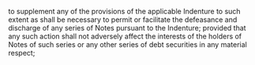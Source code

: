 to supplement any of the provisions of the applicable Indenture to such extent as shall be necessary to
permit or facilitate the defeasance and discharge of any series of Notes pursuant to the Indenture;
provided that any such action shall not adversely affect the interests of the holders of Notes of such
series or any other series of debt securities in any material respect;